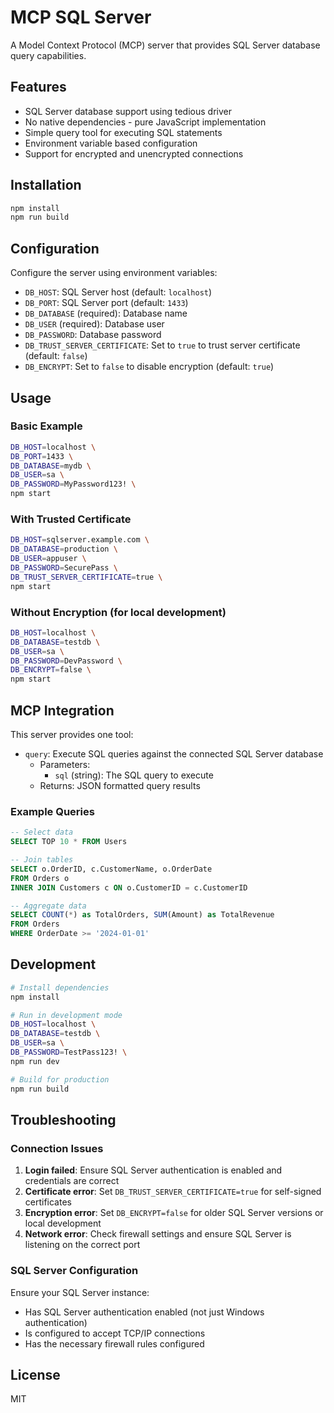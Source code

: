 # MCP SQL Server

A Model Context Protocol (MCP) server that provides SQL Server database query capabilities.

## Features

- SQL Server database support using tedious driver
- No native dependencies - pure JavaScript implementation
- Simple query tool for executing SQL statements
- Environment variable based configuration
- Support for encrypted and unencrypted connections

## Installation

```bash
npm install
npm run build
```

## Configuration

Configure the server using environment variables:

- `DB_HOST`: SQL Server host (default: `localhost`)
- `DB_PORT`: SQL Server port (default: `1433`)
- `DB_DATABASE` (required): Database name
- `DB_USER` (required): Database user
- `DB_PASSWORD`: Database password
- `DB_TRUST_SERVER_CERTIFICATE`: Set to `true` to trust server certificate (default: `false`)
- `DB_ENCRYPT`: Set to `false` to disable encryption (default: `true`)

## Usage

### Basic Example

```bash
DB_HOST=localhost \
DB_PORT=1433 \
DB_DATABASE=mydb \
DB_USER=sa \
DB_PASSWORD=MyPassword123! \
npm start
```

### With Trusted Certificate

```bash
DB_HOST=sqlserver.example.com \
DB_DATABASE=production \
DB_USER=appuser \
DB_PASSWORD=SecurePass \
DB_TRUST_SERVER_CERTIFICATE=true \
npm start
```

### Without Encryption (for local development)

```bash
DB_HOST=localhost \
DB_DATABASE=testdb \
DB_USER=sa \
DB_PASSWORD=DevPassword \
DB_ENCRYPT=false \
npm start
```

## MCP Integration

This server provides one tool:

- `query`: Execute SQL queries against the connected SQL Server database
  - Parameters:
    - `sql` (string): The SQL query to execute
  - Returns: JSON formatted query results

### Example Queries

```sql
-- Select data
SELECT TOP 10 * FROM Users

-- Join tables
SELECT o.OrderID, c.CustomerName, o.OrderDate
FROM Orders o
INNER JOIN Customers c ON o.CustomerID = c.CustomerID

-- Aggregate data
SELECT COUNT(*) as TotalOrders, SUM(Amount) as TotalRevenue
FROM Orders
WHERE OrderDate >= '2024-01-01'
```

## Development

```bash
# Install dependencies
npm install

# Run in development mode
DB_HOST=localhost \
DB_DATABASE=testdb \
DB_USER=sa \
DB_PASSWORD=TestPass123! \
npm run dev

# Build for production
npm run build
```

## Troubleshooting

### Connection Issues

1. **Login failed**: Ensure SQL Server authentication is enabled and credentials are correct
2. **Certificate error**: Set `DB_TRUST_SERVER_CERTIFICATE=true` for self-signed certificates
3. **Encryption error**: Set `DB_ENCRYPT=false` for older SQL Server versions or local development
4. **Network error**: Check firewall settings and ensure SQL Server is listening on the correct port

### SQL Server Configuration

Ensure your SQL Server instance:
- Has SQL Server authentication enabled (not just Windows authentication)
- Is configured to accept TCP/IP connections
- Has the necessary firewall rules configured

## License

MIT